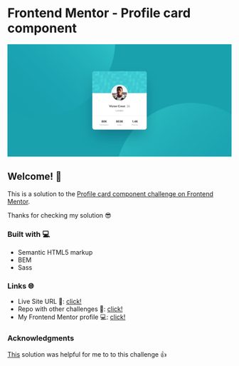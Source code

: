 # Frontend Mentor - Profile card component

![Design preview for the QR code component coding challenge](./design/desktop-design.jpg)

## Welcome! 👋

This is a solution to the [Profile card component challenge on Frontend Mentor](https://www.frontendmentor.io/challenges/profile-card-component-cfArpWshJ).

Thanks for checking my solution 😎

### Built with 💻

- Semantic HTML5 markup
- BEM
- Sass

### Links 🌐

- Live Site URL 🔴: [click!](https://kacperkwinta.github.io/Profile-card-component/)
- Repo with other challenges 📁: [click!](https://github.com/kacperkwinta/Frontend-Mentor)
- My Frontend Mentor profile 💻: [click!](https://www.frontendmentor.io/profile/kacperkwinta)

### Acknowledgments

[This](https://www.frontendmentor.io/solutions/challenge-completed-with-html-css-flexbox-and-responsive-z3vKKRSaK) solution was helpful for me to to this challenge 👍
